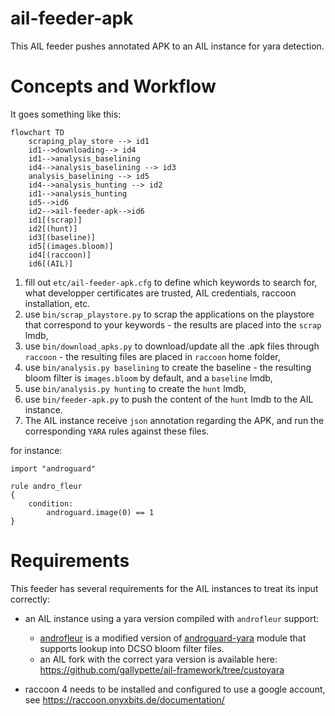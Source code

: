 # ail-feeder-apk
This AIL feeder pushes annotated APK to an AIL instance for yara detection.

# Concepts and Workflow

It goes something like this:

```mermaid
flowchart TD
    scraping_play_store --> id1
    id1-->downloading--> id4
    id1-->analysis_baselining
    id4-->analysis_baselining --> id3
    analysis_baselining --> id5
    id4-->analysis_hunting --> id2
    id1-->analysis_hunting
    id5-->id6
    id2-->ail-feeder-apk-->id6
    id1[(scrap)]
    id2[(hunt)]
    id3[(baseline)]
    id5[(images.bloom)]
    id4[(raccoon)]
    id6[(AIL)]
```

1. fill out `etc/ail-feeder-apk.cfg` to define which keywords to search for, what developper certificates are trusted, AIL credentials, raccoon installation, etc.
2. use `bin/scrap_playstore.py` to scrap the applications on the playstore that correspond to your keywords - the results are placed into the `scrap` lmdb,
3. use `bin/download_apks.py` to download/update all the .apk files through `raccoon` - the resulting files are placed in `raccoon` home folder,
4. use `bin/analysis.py baselining` to create the baseline - the resulting bloom filter is `images.bloom` by default, and a `baseline` lmdb,
5. use `bin/analysis.py hunting` to create the `hunt` lmdb,
6. use `bin/feeder-apk.py` to push the content of the `hunt` lmdb to the AIL instance.
7. The AIL instance receive `json` annotation regarding the APK, and run the corresponding `YARA` rules against these files.

for instance:
```
import "androguard"

rule andro_fleur
{
    condition:
        androguard.image(0) == 1
}
```

# Requirements
This feeder has several requirements for the AIL instances to treat its input correctly:

- an AIL instance using a yara version compiled with `androfleur` support:
  - [androfleur](https://github.com/gallypette/androguard-yara/tree/androfleur) is a modified version of [androguard-yara](https://github.com/gallypette/androguard-yara) module that supports lookup into DCSO bloom filter files.
  - an AIL fork with the correct yara version is available here: https://github.com/gallypette/ail-framework/tree/custoyara

- raccoon 4 needs to be installed and configured to use a google account, see https://raccoon.onyxbits.de/documentation/